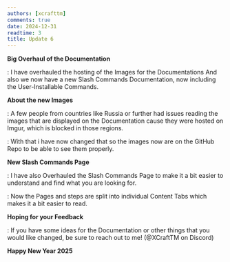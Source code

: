 ```yaml
---
authors: [xcrafttm]
comments: true
date: 2024-12-31
readtime: 3
title: Update 6
---
```


**Big Overhaul of the Documentation**

:   I have overhauled the hosting of the Images for the Documentations
    And also we now have a new Slash Commands Documentation, now including the User-Installable Commands.

<!-- more -->

**About the new Images**

:   A few people from countries like Russia or further had issues reading the images 
    that are displayed on the Documentation cause they were hosted on Imgur, which is blocked in those regions.

:   With that i have now changed that so the images now are on the GitHub Repo to be able to see them properly.

**New Slash Commands Page**

:   I have also Overhauled the Slash Commands Page to make it a bit easier to understand and find what you are looking for.

:   Now the Pages and steps are split into individual Content Tabs which makes it a bit easier to read.

**Hoping for your Feedback**

:   If you have some ideas for the Documentation or other things that you would like changed, be sure to reach out to me!
    (@XCraftTM on Discord)

**Happy New Year 2025**